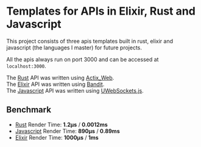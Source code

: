 # Templates for APIs in Elixir, Rust and Javascript
This project consists of three apis templates built in rust, elixir and javascript (the languages I master) for future projects.

All the apis always run on port 3000 and can be accessed at `localhost:3000`.

The [Rust](/rust/) API was written using [Actix_Web](https://actix.rs).<br />
The [Elixir](/elixir/) API was written using [Bandit](https://github.com/mtrudel/bandit).<br />
The [Javascript](/javascript/) API was written using [UWebSockets.js](https://github.com/uNetworking/uWebSockets.js).

## Benchmark
- [Rust](/rust/) Render Time: **1.2µs** / **0.0012ms**
- [Javascript](/javascript/) Render Time: **890µs** / **0.89ms**
- [Elixir](/elixir/) Render Time: **1000µs** / **1ms**
